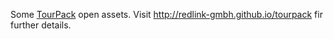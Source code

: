 Some [TourPack](http://tourpack.sti2.at/) open assets.
Visit http://redlink-gmbh.github.io/tourpack fir further details.
